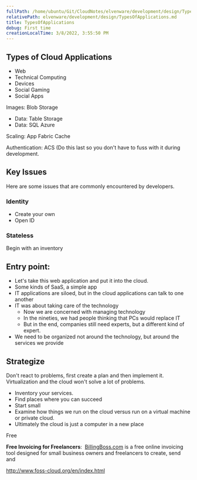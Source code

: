 ```yaml
---
fullPath: /home/ubuntu/Git/CloudNotes/elvenware/development/design/TypesOfApplications.md
relativePath: elvenware/development/design/TypesOfApplications.md
title: TypesOfApplications
debug: First time
creationLocalTime: 3/8/2022, 3:55:50 PM
---
```


<!-- toc -->
<!-- tocstop -->

## Types of Cloud Applications

*   Web
*   Technical Computing
*   Devices
*   Social Gaming
*   Social Apps

Images: Blob Storage

*   Data: Table Storage
*   Data: SQL Azure

Scaling: App Fabric Cache

Authentication: ACS (Do this last so you don't have to fuss with it during development.

## Key Issues

Here are some issues that are commonly encountered by developers.

### Identity

*   Create your own
*   Open ID

### Stateless

Begin with an inventory

## Entry point:

*   Let's take this web application and put it into the cloud.
*   Some kinds of SaaS, a simple app
*   IT applications are siloed, but in the cloud applications can talk to one another
*   IT was about taking care of the technology
    *   Now we are concerned with managing technology
    *   In the nineties, we had people thinking that PCs would replace IT
    *   But in the end, companies still need experts, but a different kind of expert.
*   We need to be organized not around the technology, but around the services we provide

## Strategize

Don't react to problems, first create a plan and then implement it. Virtualization and the cloud won't solve a lot of problems.

*   Inventory your services.
*   Find places where you can succeed
*   Start small
*   Examine how things we run on the cloud versus run on a virtual machine or private cloud.
*   Ultimately the cloud is just a computer in a new place

Free

**Free Invoicing for Freelancers**:  [BillingBoss.com](http://www.billingboss.com/) is a free online invoicing tool designed for small business owners and freelancers to create, send and

http://www.foss-cloud.org/en/index.html
